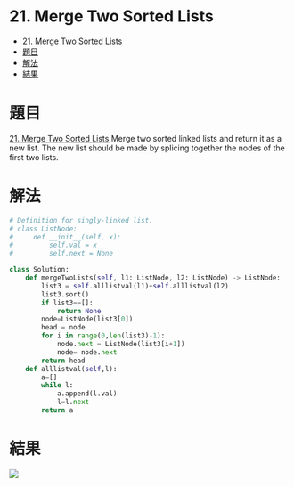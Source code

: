 # 21. Merge Two Sorted Lists
<!-- TOC START min:1 max:3 link:true asterisk:false update:true -->
- [21. Merge Two Sorted Lists](#21-merge-two-sorted-lists)
- [題目](#題目)
- [解法](#解法)
- [結果](#結果)
<!-- TOC END -->
# 題目
[21. Merge Two Sorted Lists](https://leetcode.com/problems/merge-two-sorted-lists/)
Merge two sorted linked lists and return it as a new list. The new list should be made by splicing together the nodes of the first two lists.
# 解法
```Python
# Definition for singly-linked list.
# class ListNode:
#     def __init__(self, x):
#         self.val = x
#         self.next = None

class Solution:
    def mergeTwoLists(self, l1: ListNode, l2: ListNode) -> ListNode:
        list3 = self.alllistval(l1)+self.alllistval(l2)
        list3.sort()
        if list3==[]:
            return None
        node=ListNode(list3[0])
        head = node
        for i in range(0,len(list3)-1):
            node.next = ListNode(list3[i+1])
            node= node.next
        return head
    def alllistval(self,l):
        a=[]
        while l:
            a.append(l.val)
            l=l.next
        return a
```


# 結果

![](https://i.imgur.com/NNXV0if.png)
